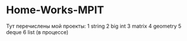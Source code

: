 # Home-Works-MPIT
Тут перечислены мой проекты:
1 string
2 big int
3 matrix
4 geometry
5 deque
6 list (в процессе)
